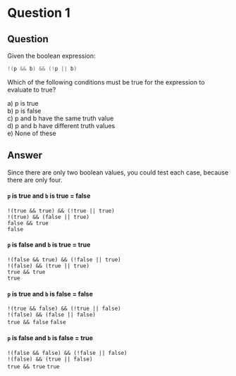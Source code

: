 # Question 1
## Question
Given the boolean expression:
```java
!(p && b) && (!p || b)
```
Which of the following conditions must be true for the expression to evaluate to true?

a) p is true  
b) p is false  
c) p and b have the same truth value  
d) p and b have different truth values   
e) None of these
## Answer

Since there are only two boolean values, you could test each case, because there are only four. 

#### `p` is true and `b` is true = **false**
`!(true && true) && (!true || true)`  
`!(true) && (false || true)`  
`false && true`  
`false`
#### `p` is false and `b` is true = **true**
`!(false && true) && (!false || true)`  
`!(false) && (true || true)`  
`true && true`  
`true`
#### `p` is true and `b` is false = **false**
`!(true && false) && (!true || false)`  
`!(false) && (false || false)`  
`true && false`
`false`
#### `p` is false and `b` is false = **true**
`!(false && false) && (!false || false)`  
`!(false) && (true || false)`  
`true && true`
`true`
